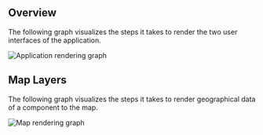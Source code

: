 ## Overview
The following graph visualizes the steps it takes to render the two user interfaces of the application. 

![Application rendering graph](/images/front-end/rendering_overview.svg)

## Map Layers
The following graph visualizes the steps it takes to render geographical data of a component to the map.

![Map rendering graph](/images/front-end/rendering_map.svg)
